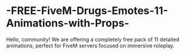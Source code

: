 # -FREE-FiveM-Drugs-Emotes-11-Animations-with-Props-
Hello, community!  We are offering a completely free pack of 11 detailed animations, perfect for FiveM servers focused on immersive roleplay.
